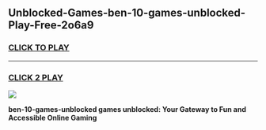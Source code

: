 
## Unblocked-Games-ben-10-games-unblocked-Play-Free-2o6a9
<h3>
<a href="https://premium76.site?title=ben-10-games-unblocked&ref=18A1">CLICK TO PLAY</a></h3>
<hr>

<h3>
<a href="https://premium76.site?title=ben-10-games-unblocked&ref=18A1">CLICK 2 PLAY</a>
  
</h3>

<a href="https://premium76.site?title=ben-10-games-unblocked&ref=18A1"><img src="https://clearcache.store/games.png"></a>


**ben-10-games-unblocked games unblocked: Your Gateway to Fun and Accessible Online Gaming**
